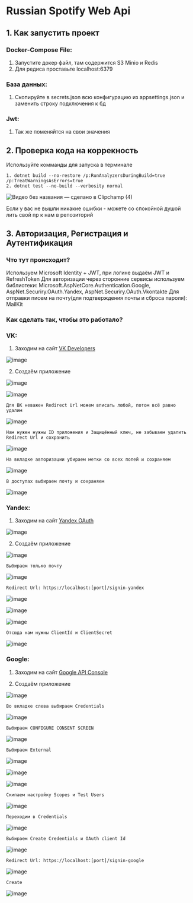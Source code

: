 # Russian Spotify Web Api

## 1. Как запустить проект

### Docker-Compose File:
1. Запустите докер файл, там содержится S3 Minio и Redis
2. Для редиса проставьте localhost:6379

### База данных:
1. Скопируйте в secrets.json всю конфигурацию из appsettings.json и заменить строку подключения к бд

### Jwt:
1. Так же поменяйтся на свои значения

## 2. Проверка кода на коррекность
Используйте комманды для запуска в терминале
```
1. dotnet build --no-restore /p:RunAnalyzersDuringBuild=true /p:TreatWarningsAsErrors=true
2. dotnet test --no-build --verbosity normal
```
![Видео без названия — сделано в Clipchamp (4)](https://github.com/user-attachments/assets/d619b193-c4f9-4b3c-8337-8e55bc311462)

Если у вас не вышли никакие ошибки - можете со спокойной душой лить свой пр к нам в репозиторий

## 3. Авторизация, Регистрация и Аутентификация

### Что тут происходит?

Используем Microsoft Identity + JWT, при логине выдаём JWT и RefreshToken
Для авторизации через сторонние сервисы используем библиотеки: Microsoft.AspNetCore.Authentication.Google, AspNet.Securiry.OAuth.Yandex, AspNet.Securiry.OAuth.Vkontakte
Для отправки писем на почту(для подтверждения почты и сброса пароля): MailKit

### Как сделать так, чтобы это работало?

### VK:
  1. Заходим на сайт <a href="https://dev.vk.com/ru">VK Developers</a>

![image](https://github.com/backdorJ/Russian-Spotify/assets/121990701/13b1272d-472d-44e1-9433-8d37b7e289f9)

  2. Создаём приложение

![image](https://github.com/backdorJ/Russian-Spotify/assets/121990701/5a00e5ca-a9cc-4afc-9496-e4c44fad7450)

![image](https://github.com/backdorJ/Russian-Spotify/assets/121990701/5e24c18b-8451-480a-b691-645ab7ae18a8)

    Для ВК неважен Redirect Url можем вписать любой, потом всё равно удалим

![image](https://github.com/backdorJ/Russian-Spotify/assets/121990701/c38de115-45b9-4017-837d-f6a285745273)

    Нам нужен нужны ID приложения и Защищённый ключ, не забываем удалить Redirect Url и сохранить

![image](https://github.com/backdorJ/Russian-Spotify/assets/121990701/484f1ddd-d4e9-44d0-87be-f841faf3b761)

    На вкладке авторизации убираем метки со всех полей и сохраняем

![image](https://github.com/backdorJ/Russian-Spotify/assets/121990701/0831781e-343d-4ff0-9c27-2563b1df37ca)

    В доступах выбираем почту и сохраняем

![image](https://github.com/backdorJ/Russian-Spotify/assets/121990701/f39cab3c-4484-4ac0-a43e-ad76a690c45d)

### Yandex:

  1. Заходим на сайт <a href="https://oauth.yandex.ru/">Yandex OAuth</a>
  
![image](https://github.com/backdorJ/Russian-Spotify/assets/121990701/e0ed9dc3-a63b-42f3-87ce-96ba164387cf)

  2. Создаём приложение

![image](https://github.com/backdorJ/Russian-Spotify/assets/121990701/a80641dd-5f5b-4060-8780-50c277965717)

    Выбираем только почту

![image](https://github.com/backdorJ/Russian-Spotify/assets/121990701/b2fec105-da62-487c-8d7e-33f5e8ebfa2d)

    Redirect Url: https://localhost:[port]/signin-yandex

![image](https://github.com/backdorJ/Russian-Spotify/assets/121990701/ef53bdda-3faf-4921-816b-0bd5d43e26bf)

![image](https://github.com/backdorJ/Russian-Spotify/assets/121990701/7b60b982-70b5-47ed-8dde-1b27c29516a4)

![image](https://github.com/backdorJ/Russian-Spotify/assets/121990701/61d1e99e-d757-4a6f-80ab-d749f265a20b)

    Отсюда нам нужны ClientId и ClientSecret 

![image](https://github.com/backdorJ/Russian-Spotify/assets/121990701/be2dcc10-26d4-4031-8877-a10b8c3b5cea)

### Google: 

  1. Заходим на сайт <a href="https://console.developers.google.com/?hl=ru">Google API Console</a>

  2. Создаём приложение

![image](https://github.com/backdorJ/Russian-Spotify/assets/121990701/11283b57-514e-40dc-8b73-dc86cac20ed1)

    Во вкладке слева выбираем Credentials

![image](https://github.com/backdorJ/Russian-Spotify/assets/121990701/106d882e-63dd-4409-8f65-92f0c2bcea67)
  
    Выбираем CONFIGURE CONSENT SCREEN 

![image](https://github.com/backdorJ/Russian-Spotify/assets/121990701/0031dace-511d-4182-8280-90254bca3003)

    Выбираем External

![image](https://github.com/backdorJ/Russian-Spotify/assets/121990701/9e117f45-7b08-4fd4-bab6-6127d1bb971b)

![image](https://github.com/backdorJ/Russian-Spotify/assets/121990701/a68ea225-14b5-4688-9fc7-063446eb6e25)

![image](https://github.com/backdorJ/Russian-Spotify/assets/121990701/f84a7e0a-2e5c-4fcc-ad8f-9605351f48c7)

    Скипаем настройку Scopes и Test Users 

![image](https://github.com/backdorJ/Russian-Spotify/assets/121990701/601ff7c4-7d14-4a86-8530-94860c5cebab)

    Переходим в Credentials

![image](https://github.com/backdorJ/Russian-Spotify/assets/121990701/c694af10-61d9-4acf-b720-8ffff15e9260)

    Выбираем Create Credentials и OAuth client Id

![image](https://github.com/backdorJ/Russian-Spotify/assets/121990701/ab6a6a96-2807-462d-b47c-5602e45b540d)

    Redirect Url: https://localhost:[port]/signin-google

![image](https://github.com/backdorJ/Russian-Spotify/assets/121990701/6e1a52c8-fb73-49d5-a4be-705390d392a3)

    Create

![image](https://github.com/backdorJ/Russian-Spotify/assets/121990701/0230ac96-7a0d-4052-b142-74dabb1ef34e)





















